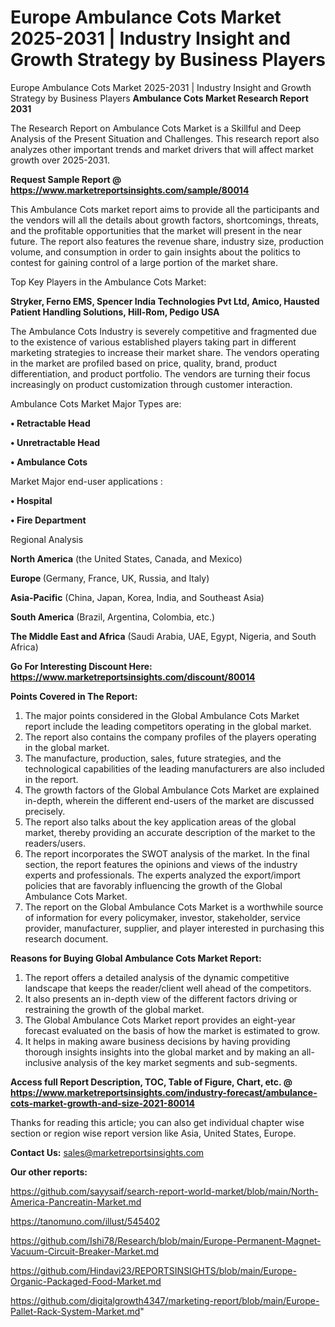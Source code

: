 # Europe Ambulance Cots Market 2025-2031 | Industry Insight and Growth Strategy by Business Players
 Europe Ambulance Cots Market 2025-2031 | Industry Insight and Growth Strategy by Business Players
<strong>Ambulance Cots Market Research Report 2031</strong>

The Research Report on Ambulance Cots Market is a Skillful and Deep Analysis of the Present Situation and Challenges. This research report also analyzes other important trends and market drivers that will affect market growth over 2025-2031.

<strong>Request Sample Report @ <a href=https://www.marketreportsinsights.com/sample/80014>https://www.marketreportsinsights.com/sample/80014</a></strong>

This Ambulance Cots market report aims to provide all the participants and the vendors will all the details about growth factors, shortcomings, threats, and the profitable opportunities that the market will present in the near future. The report also features the revenue share, industry size, production volume, and consumption in order to gain insights about the politics to contest for gaining control of a large portion of the market share.

Top Key Players in the Ambulance Cots Market:

<strong>Stryker, Ferno EMS, Spencer India Technologies Pvt Ltd, Amico, Hausted Patient Handling Solutions, Hill-Rom, Pedigo USA</strong>

The Ambulance Cots Industry is severely competitive and fragmented due to the existence of various established players taking part in different marketing strategies to increase their market share. The vendors operating in the market are profiled based on price, quality, brand, product differentiation, and product portfolio. The vendors are turning their focus increasingly on product customization through customer interaction.

Ambulance Cots Market Major Types are:

<strong>• Retractable Head

• Unretractable Head

• Ambulance Cots</strong>

Market Major end-user applications :

<strong>• Hospital

• Fire Department</strong>

Regional Analysis

</u><strong><b>North America</b></strong> (the United States, Canada, and Mexico)

<strong><b>Europe </b></strong>(Germany, France, UK, Russia, and Italy)

<strong><b>Asia-Pacific</b></strong> (China, Japan, Korea, India, and Southeast Asia)

<strong><b>South America</b></strong> (Brazil, Argentina, Colombia, etc.)

<strong><b>The Middle East and Africa</b></strong> (Saudi Arabia, UAE, Egypt, Nigeria, and South Africa)

<strong>Go For Interesting Discount Here: <a href=https://www.marketreportsinsights.com/discount/80014>https://www.marketreportsinsights.com/discount/80014</a></strong>

<strong>Points Covered in The Report:</strong>
<ol>
  <li>The major points considered in the Global Ambulance Cots Market report include the leading competitors operating in the global market.</li>
  <li>The report also contains the company profiles of the players operating in the global market.</li>
  <li>The manufacture, production, sales, future strategies, and the technological capabilities of the leading manufacturers are also included in the report.</li>
  <li>The growth factors of the Global Ambulance Cots Market are explained in-depth, wherein the different end-users of the market are discussed precisely.</li>
  <li>The report also talks about the key application areas of the global market, thereby providing an accurate description of the market to the readers/users.</li>
  <li>The report incorporates the SWOT analysis of the market. In the final section, the report features the opinions and views of the industry experts and professionals. The experts analyzed the export/import policies that are favorably influencing the growth of the Global Ambulance Cots Market.</li>
  <li>The report on the Global Ambulance Cots Market is a worthwhile source of information for every policymaker, investor, stakeholder, service provider, manufacturer, supplier, and player interested in purchasing this research document.</li>
</ol>
<strong>Reasons for Buying Global Ambulance Cots Market Report:</strong>

<ol>
  <li>The report offers a detailed analysis of the dynamic competitive landscape that keeps the reader/client well ahead of the competitors.</li>
  <li>It also presents an in-depth view of the different factors driving or restraining the growth of the global market.</li>
  <li>The Global Ambulance Cots Market report provides an eight-year forecast evaluated on the basis of how the market is estimated to grow.</li>
  <li>It helps in making aware business decisions by having providing thorough insights insights into the global market and by making an all-inclusive analysis of the key market segments and sub-segments.</li>
</ol>
<strong>Access full Report Description, TOC, Table of Figure, Chart, etc. @ <a href=https://www.marketreportsinsights.com/industry-forecast/ambulance-cots-market-growth-and-size-2021-80014>https://www.marketreportsinsights.com/industry-forecast/ambulance-cots-market-growth-and-size-2021-80014</a></strong>


Thanks for reading this article; you can also get individual chapter wise section or region wise report version like Asia, United States, Europe.

<strong>Contact Us:</strong>
sales@marketreportsinsights.com

<strong>Our other reports:</strong>

<a href=https://github.com/sayysaif/search-report-world-market/blob/main/North-America-Pancreatin-Market.md>https://github.com/sayysaif/search-report-world-market/blob/main/North-America-Pancreatin-Market.md</a>

<a href=https://tanomuno.com/illust/545402>https://tanomuno.com/illust/545402</a>

<a href=https://github.com/Ishi78/Research/blob/main/Europe-Permanent-Magnet-Vacuum-Circuit-Breaker-Market.md>https://github.com/Ishi78/Research/blob/main/Europe-Permanent-Magnet-Vacuum-Circuit-Breaker-Market.md</a>

<a href=https://github.com/Hindavi23/REPORTSINSIGHTS/blob/main/Europe-Organic-Packaged-Food-Market.md>https://github.com/Hindavi23/REPORTSINSIGHTS/blob/main/Europe-Organic-Packaged-Food-Market.md</a>

<a href=https://github.com/digitalgrowth4347/marketing-report/blob/main/Europe-Pallet-Rack-System-Market.md>https://github.com/digitalgrowth4347/marketing-report/blob/main/Europe-Pallet-Rack-System-Market.md</a>"
